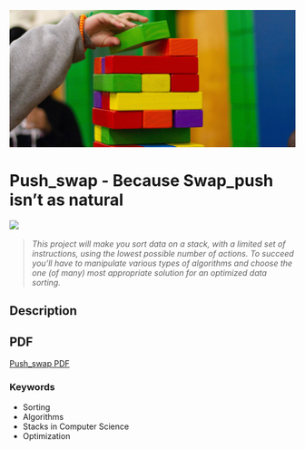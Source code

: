 <p align="left"><img src="./README/stack.jpg" ></p>

# Push_swap - Because Swap_push isn’t as natural

<p align="left"><img src="./README/score.png" height="150" /></p>

> <em> This project will make you sort data on a stack, with a limited set of instructions, using the lowest possible number of actions. To succeed you’ll have to manipulate various types of algorithms and choose the one (of many) most appropriate solution for an optimized data sorting. </em>

## Description


## PDF

<a href="./README/push_swap.en.pdf">Push_swap PDF</a>

### Keywords
- Sorting
- Algorithms
- Stacks in Computer Science
- Optimization